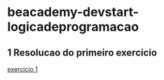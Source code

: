 # beacademy-devstart-logicadeprogramacao
## 1 Resolucao do primeiro exercicio

[exercicio 1](beacademy-devstart-logicadeprogramacao\exercicio1\exercicio1.txt)
